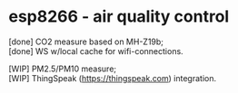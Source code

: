 # esp8266 - air quality control

[done] CO2 measure based on MH-Z19b;  
[done] WS w/local cache for wifi-connections.  

[WIP] PM2.5/PM10 measure;  
[WIP] ThingSpeak (https://thingspeak.com) integration.  
